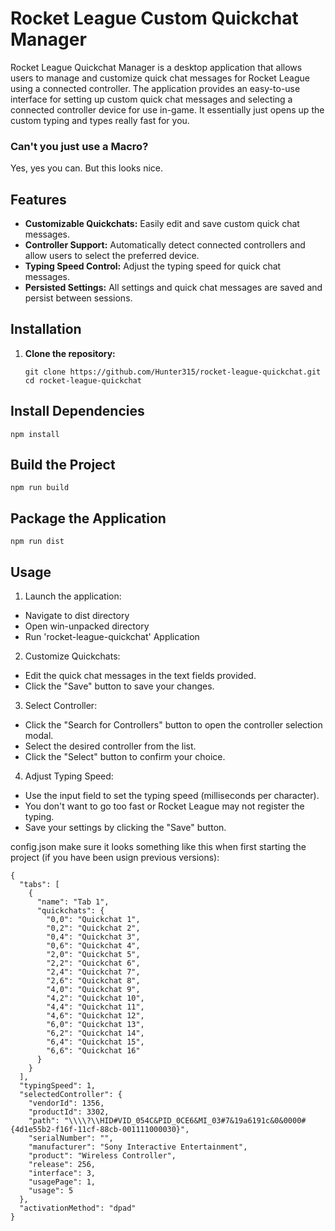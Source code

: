 # Rocket League Custom Quickchat Manager

Rocket League Quickchat Manager is a desktop application that allows users to manage and customize quick chat messages for Rocket League using a connected controller. The application provides an easy-to-use interface for setting up custom quick chat messages and selecting a connected controller device for use in-game. It essentially just opens up the custom typing and types really fast for you.

### Can't you just use a Macro?
 Yes, yes you can. But this looks nice.

## Features

- **Customizable Quickchats:** Easily edit and save custom quick chat messages.
- **Controller Support:** Automatically detect connected controllers and allow users to select the preferred device.
- **Typing Speed Control:** Adjust the typing speed for quick chat messages.
- **Persisted Settings:** All settings and quick chat messages are saved and persist between sessions.

## Installation

1. **Clone the repository:**

   ```
   git clone https://github.com/Hunter315/rocket-league-quickchat.git
   cd rocket-league-quickchat
   ```
   
## Install Dependencies
    
    npm install

## Build the Project

    
    npm run build
  
## Package the Application
    
    npm run dist

## Usage
1. Launch the application:

- Navigate to dist directory
- Open win-unpacked directory
- Run 'rocket-league-quickchat' Application

2. Customize Quickchats:

- Edit the quick chat messages in the text fields provided.
- Click the "Save" button to save your changes.
3. Select Controller:

- Click the "Search for Controllers" button to open the controller selection modal.
- Select the desired controller from the list.
- Click the "Select" button to confirm your choice.
4. Adjust Typing Speed:

- Use the input field to set the typing speed (milliseconds per character).
- You don't want to go too fast or Rocket League may not register the typing.
- Save your settings by clicking the "Save" button.



config.json make sure it looks something like this when first starting the project (if you have been usign previous versions):
```
{
  "tabs": [
    {
      "name": "Tab 1",
      "quickchats": {
        "0,0": "Quickchat 1",
        "0,2": "Quickchat 2",
        "0,4": "Quickchat 3",
        "0,6": "Quickchat 4",
        "2,0": "Quickchat 5",
        "2,2": "Quickchat 6",
        "2,4": "Quickchat 7",
        "2,6": "Quickchat 8",
        "4,0": "Quickchat 9",
        "4,2": "Quickchat 10",
        "4,4": "Quickchat 11",
        "4,6": "Quickchat 12",
        "6,0": "Quickchat 13",
        "6,2": "Quickchat 14",
        "6,4": "Quickchat 15",
        "6,6": "Quickchat 16"
      }
    }
  ],
  "typingSpeed": 1,
  "selectedController": {
    "vendorId": 1356,
    "productId": 3302,
    "path": "\\\\?\\HID#VID_054C&PID_0CE6&MI_03#7&19a6191c&0&0000#{4d1e55b2-f16f-11cf-88cb-001111000030}",
    "serialNumber": "",
    "manufacturer": "Sony Interactive Entertainment",
    "product": "Wireless Controller",
    "release": 256,
    "interface": 3,
    "usagePage": 1,
    "usage": 5
  },
  "activationMethod": "dpad"
}
